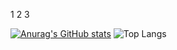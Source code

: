 
1
2
3

[![Anurag's GitHub stats](https://github-readme-stats.vercel.app/api?username=leandrolccs&show_icons=true&theme=radical)](https://github.com/leandrolccs/github-readme-stats)
![Top Langs](https://github-readme-stats.vercel.app/api/top-langs/?username=leandrolccs&size_weight=0.5&count_weight=0.5)
